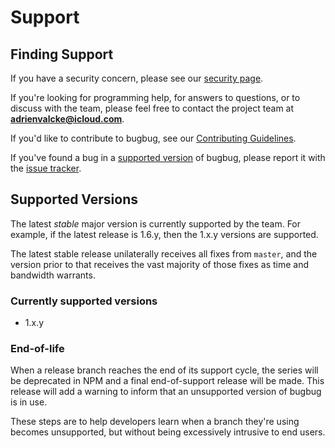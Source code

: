 # Support

## Finding Support
If you have a security concern,
please see our [security page](SECURITY.md).

If you're looking for programming help,
for answers to questions,
or to discuss with the team,
please feel free to contact the project team at **adrienvalcke@icloud.com**.

If you'd like to contribute to bugbug,
see our [Contributing Guidelines](CONTRIBUTING.md).

If you've found a bug in a [supported version](#supported-versions)
of bugbug, please report it with the
[issue tracker](https://github.com/elysiumphase/bugbug/issues).

## Supported Versions
The latest *stable* major version is currently supported by the team.
For example, if the latest release is 1.6.y, then the 1.x.y versions are supported.

The latest stable release unilaterally receives all fixes from `master`,
and the version prior to that receives the vast majority of those fixes
as time and bandwidth warrants.

### Currently supported versions

- 1.x.y

### End-of-life
When a release branch reaches the end of its support cycle, the series
will be deprecated in NPM and a final end-of-support release will be
made. This release will add a warning to inform that an unsupported
version of bugbug is in use.

These steps are to help developers learn when a branch they're
using becomes unsupported, but without being excessively intrusive
to end users.
